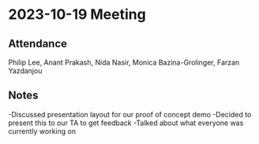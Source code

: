 # 2023-10-19 Meeting

## Attendance

Philip Lee, Anant Prakash, Nida Nasir, Monica Bazina-Grolinger, Farzan Yazdanjou

## Notes
-Discussed presentation layout for our proof of concept demo
-Decided to present this to our TA to get feedback
-Talked about what everyone was currently working on